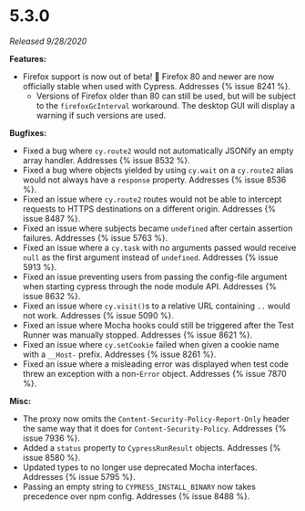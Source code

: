 # 5.3.0

*Released 9/28/2020*

**Features:**

- Firefox support is now out of beta! 🎉 Firefox 80 and newer are now officially stable when used with Cypress. Addresses {% issue 8241 %}.
  - Versions of Firefox older than 80 can still be used, but will be subject to the `firefoxGcInterval` workaround. The desktop GUI will display a warning if such versions are used.

**Bugfixes:**

- Fixed a bug where `cy.route2` would not automatically JSONify an empty array handler. Addresses {% issue 8532 %}.
- Fixed a bug where objects yielded by using `cy.wait` on a `cy.route2` alias would not always have a `response` property. Addresses {% issue 8536 %}.
- Fixed an issue where `cy.route2` routes would not be able to intercept requests to HTTPS destinations on a different origin. Addresses {% issue 8487 %}.
- Fixed an issue where subjects became `undefined` after certain assertion failures. Addresses {% issue 5763 %}.
- Fixed an issue where a `cy.task` with no arguments passed would receive `null` as the first argument instead of `undefined`. Addresses {% issue 5913 %}.
- Fixed an issue preventing users from passing the config-file argument when starting cypress through the node module API. Addresses {% issue 8632 %}.
- Fixed an issue where `cy.visit()`s to a relative URL containing `..` would not work. Addresses {% issue 5090 %}.
- Fixed an issue where Mocha hooks could still be triggered after the Test Runner was manually stopped. Addresses {% issue 8621 %}.
- Fixed an issue where `cy.setCookie` failed when given a cookie name with a `__Host-` prefix. Addresses {% issue 8261 %}.
- Fixed an issue where a misleading error was displayed when test code threw an exception with a non-`Error` object. Addresses {% issue 7870 %}.

**Misc:**

- The proxy now omits the `Content-Security-Policy-Report-Only` header the same way that it does for `Content-Security-Policy`. Addresses {% issue 7936 %}.
- Added a `status` property to `CypressRunResult` objects. Addresses {% issue 8580 %}.
- Updated types to no longer use deprecated Mocha interfaces. Addresses {% issue 5795 %}.
- Passing an empty string to `CYPRESS_INSTALL_BINARY` now takes precedence over npm config. Addresses {% issue 8488 %}.
